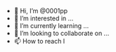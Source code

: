 - 👋 Hi, I’m @0001pp
- 👀 I’m interested in ...
- 🌱 I’m currently learning ...
- 💞️ I’m looking to collaborate on ...
- 📫 How to reach l
